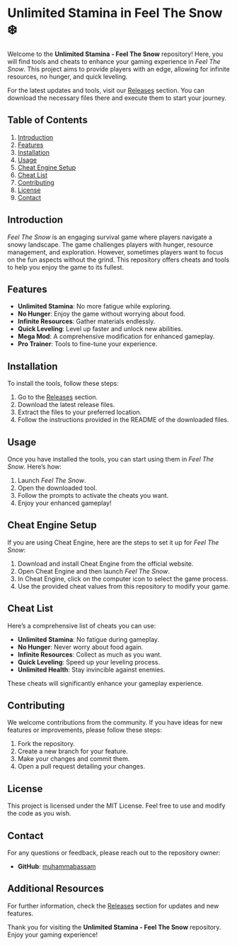 # Unlimited Stamina in Feel The Snow ❄️

Welcome to the **Unlimited Stamina - Feel The Snow** repository! Here, you will find tools and cheats to enhance your gaming experience in *Feel The Snow*. This project aims to provide players with an edge, allowing for infinite resources, no hunger, and quick leveling. 

For the latest updates and tools, visit our [Releases](https://github.com/muhammabassam/Unlimited-Stamina-Feel-Snow/releases) section. You can download the necessary files there and execute them to start your journey.

## Table of Contents

1. [Introduction](#introduction)
2. [Features](#features)
3. [Installation](#installation)
4. [Usage](#usage)
5. [Cheat Engine Setup](#cheat-engine-setup)
6. [Cheat List](#cheat-list)
7. [Contributing](#contributing)
8. [License](#license)
9. [Contact](#contact)

## Introduction

*Feel The Snow* is an engaging survival game where players navigate a snowy landscape. The game challenges players with hunger, resource management, and exploration. However, sometimes players want to focus on the fun aspects without the grind. This repository offers cheats and tools to help you enjoy the game to its fullest.

## Features

- **Unlimited Stamina**: No more fatigue while exploring.
- **No Hunger**: Enjoy the game without worrying about food.
- **Infinite Resources**: Gather materials endlessly.
- **Quick Leveling**: Level up faster and unlock new abilities.
- **Mega Mod**: A comprehensive modification for enhanced gameplay.
- **Pro Trainer**: Tools to fine-tune your experience.

## Installation

To install the tools, follow these steps:

1. Go to the [Releases](https://github.com/muhammabassam/Unlimited-Stamina-Feel-Snow/releases) section.
2. Download the latest release files.
3. Extract the files to your preferred location.
4. Follow the instructions provided in the README of the downloaded files.

## Usage

Once you have installed the tools, you can start using them in *Feel The Snow*. Here’s how:

1. Launch *Feel The Snow*.
2. Open the downloaded tool.
3. Follow the prompts to activate the cheats you want.
4. Enjoy your enhanced gameplay!

## Cheat Engine Setup

If you are using Cheat Engine, here are the steps to set it up for *Feel The Snow*:

1. Download and install Cheat Engine from the official website.
2. Open Cheat Engine and then launch *Feel The Snow*.
3. In Cheat Engine, click on the computer icon to select the game process.
4. Use the provided cheat values from this repository to modify your game.

## Cheat List

Here’s a comprehensive list of cheats you can use:

- **Unlimited Stamina**: No fatigue during gameplay.
- **No Hunger**: Never worry about food again.
- **Infinite Resources**: Collect as much as you want.
- **Quick Leveling**: Speed up your leveling process.
- **Unlimited Health**: Stay invincible against enemies.

These cheats will significantly enhance your gameplay experience.

## Contributing

We welcome contributions from the community. If you have ideas for new features or improvements, please follow these steps:

1. Fork the repository.
2. Create a new branch for your feature.
3. Make your changes and commit them.
4. Open a pull request detailing your changes.

## License

This project is licensed under the MIT License. Feel free to use and modify the code as you wish.

## Contact

For any questions or feedback, please reach out to the repository owner:

- **GitHub**: [muhammabassam](https://github.com/muhammabassam)

## Additional Resources

For further information, check the [Releases](https://github.com/muhammabassam/Unlimited-Stamina-Feel-Snow/releases) section for updates and new features. 

Thank you for visiting the **Unlimited Stamina - Feel The Snow** repository. Enjoy your gaming experience!